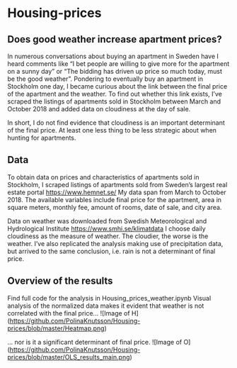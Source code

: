 # Housing-prices
## Does good weather increase apartment prices?
In numerous conversations about buying an apartment in Sweden have I heard comments like “I bet people are willing to give more for the apartment on a sunny day” or “The bidding has driven up price so much today, must be the good weather”. Pondering to eventually buy an apartment in Stockholm one day, I became curious about the link between the final price of the apartment and the weather. To find out whether this link exists, I’ve scraped the listings of apartments sold in Stockholm between March and October 2018 and added data on cloudiness at the day of sale. 

In short, I do not find evidence that cloudiness is an important determinant of the final price. At least one less thing to be less strategic about when hunting for apartments. 

## Data
To obtain data on prices and characteristics of apartments sold in Stockholm, I scraped listings of apartments sold from Sweden’s largest real estate portal https://www.hemnet.se/ 
My data span from March to October 2018. The available variables include final price for the apartment, area in square meters, monthly fee, amount of rooms, date of sale, and city area. 

Data on weather was downloaded from Swedish Meteorological and Hydrological Institute https://www.smhi.se/klimatdata I choose daily cloudiness as the measure of weather. The cloudier, the worse is the weather. I’ve also replicated the analysis making use of precipitation data, but arrived to the same conclusion, i.e. rain is not a determinant of final price. 

## Overview of the results
Find full code for the analysis in Housing_prices_weather.ipynb
Visual analysis of the normalized data makes it evident that weather is not correlated with the final price... 
![Image of H]
(https://github.com/PolinaKnutsson/Housing-prices/blob/master/Heatmap.png)

... nor is it a significant determinant of final price.
![Image of O]
(https://github.com/PolinaKnutsson/Housing-prices/blob/master/OLS_results_main.png)
